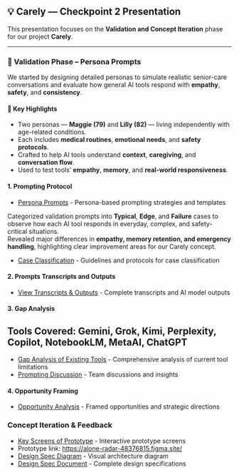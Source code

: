 ## 💡 Carely — Checkpoint 2 Presentation

This presentation focuses on the **Validation and Concept Iteration** phase for our project **Carely**.

---

### 🧠 Validation Phase – Persona Prompts

We started by designing detailed personas to simulate realistic senior-care conversations and evaluate how general AI tools respond with **empathy**, **safety**, and **consistency**.

#### 🔹 Key Highlights
- Two personas — **Maggie (79)** and **Lilly (82)** — living independently with age-related conditions.  
- Each includes **medical routines**, **emotional needs**, and **safety protocols**.  
- Crafted to help AI tools understand **context**, **caregiving**, and **conversation flow**.  
- Used to test tools’ **empathy**, **memory**, and **real-world responsiveness**.  

#### 1. Prompting Protocol
- [Persona Prompts](Validations/1.Prompting%20protocol/Persona_Prompts.md) - Persona-based prompting strategies and templates

Categorized validation prompts into **Typical**, **Edge**, and **Failure** cases to observe how each AI tool responds in everyday, complex, and safety-critical situations.  
Revealed major differences in **empathy, memory retention, and emergency handling**, highlighting clear improvement areas for our Carely concept.
  
- [Case Classification](Validations/1.Prompting%20protocol/Case%20classification.md) - Guidelines and protocols for case classification  
 

#### 2. Prompts Transcripts and Outputs
- [View Transcripts & Outputs](Validations/2.Prompts%20transcripts_outputs/) - Complete transcripts and AI model outputs

#### 3. Gap Analysis 
## Tools Covered: Gemini, Grok, Kimi, Perplexity, Copilot, NotebookLM, MetaAI, ChatGPT
- [Gap Analysis of Existing Tools](Validations/3.Gap%20Analysis/Gap%20Analysis.md) - Comprehensive analysis of current tool limitations
- [Prompting Discussion](Validations/3.Gap%20Analysis/discussions.md) - Team discussions and insights

#### 4. Opportunity Framing
- [Opportunity Analysis](Validations/4.Opportunity%20Framing/opportunity.md) - Framed opportunities and strategic directions

### Concept Iteration & Feedback

- [Key Screens of Prototype](Concept_iteration_feedback/Figma_prototype/Figma_README.md) - Interactive prototype screens
- Prototype link: https://alone-radar-48376815.figma.site/
- [Design Spec Diagram](Concept_iteration_feedback/DESIGN_SPEC%20DIAGRAM.png) - Visual architecture diagram
- [Design Spec Document](Concept_iteration_feedback/DESIGN_SPEC.md) - Complete design specifications
